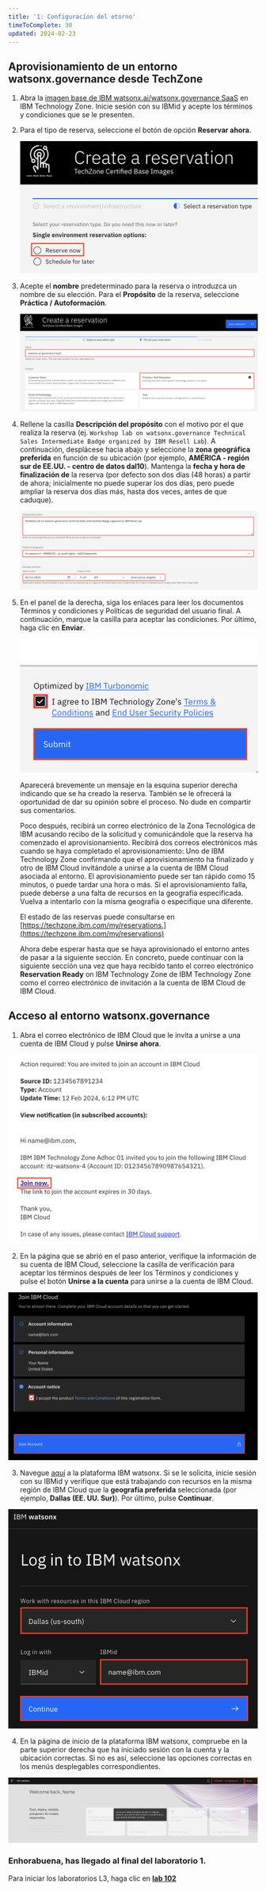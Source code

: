 ```yaml
---
title: '1: Configuracíon del etorno'
timeToComplete: 30
updated: 2024-02-23
---
```


## Aprovisionamiento de un entorno watsonx.governance desde TechZone

1.  Abra la [imagen base de IBM watsonx.ai/watsonx.governance SaaS](https://techzone.ibm.com/my/reservations/create/64b8490a564e190017b8f4eb) en IBM Technology Zone. Inicie sesión con su IBMid y acepte los términos y condiciones que se le presenten.

2.  Para el tipo de reserva, seleccione el botón de opción **Reservar ahora**.

    ![](./images/1/techzone-env-reservetype.png)

3.  Acepte el **nombre** predeterminado para la reserva o introduzca un nombre de su elección. Para el **Propósito** de la reserva, seleccione **Práctica / Autoformación**.

    ![](./images/1/techzone-env-reserve-fill.png)

4.  Rellene la casilla **Descripción del propósito** con el motivo por el que realiza la reserva (ej. `Workshop lab on watsonx.governance Technical Sales Intermediate Badge organized by IBM Resell Lab`). A continuación, desplácese hacia abajo y seleccione la **zona geográfica preferida** en función de su ubicación (por ejemplo, **AMÉRICA - región sur de EE.UU. - centro de datos dal10**). Mantenga la **fecha y hora de finalización de** la reserva (por defecto son dos días (48 horas) a partir de ahora; inicialmente no puede superar los dos días, pero puede ampliar la reserva dos días más, hasta dos veces, antes de que caduque).

    ![](./images/1/techzone-env-reserve-fill-last.png)

5.  En el panel de la derecha, siga los enlaces para leer los documentos Términos y condiciones y Políticas de seguridad del usuario final. A continuación, marque la casilla para aceptar las condiciones. Por último, haga clic en **Enviar**.

    ![](./images/1/techzone-env-reserve-fill-submit.png)

    Aparecerá brevemente un mensaje en la esquina superior derecha indicando que se ha creado la reserva. También se le ofrecerá la oportunidad de dar su opinión sobre el proceso. No dude en compartir sus comentarios.

    Poco después, recibirá un correo electrónico de la Zona Tecnológica de IBM acusando recibo de la solicitud y comunicándole que la reserva ha comenzado el aprovisionamiento. Recibirá dos correos electrónicos más cuando se haya completado el aprovisionamiento: Uno de IBM Technology Zone confirmando que el aprovisionamiento ha finalizado y otro de IBM Cloud invitándole a unirse a la cuenta de IBM Cloud asociada al entorno. El aprovisionamiento puede ser tan rápido como 15 minutos, o puede tardar una hora o más. Si el aprovisionamiento falla, puede deberse a una falta de recursos en la geografía especificada. Vuelva a intentarlo con la misma geografía o especifique una diferente.

    El estado de las reservas puede consultarse en [https://techzone.ibm.com/my/reservations.](https://techzone.ibm.com/my/reservations)

    Ahora debe esperar hasta que se haya aprovisionado el entorno antes de pasar a la siguiente sección. En concreto, puede continuar con la siguiente sección una vez que haya recibido tanto el correo electrónico **Reservation Ready** on IBM Technology Zone de IBM Technology Zone como el correo electrónico de invitación a la cuenta de IBM Cloud de IBM Cloud.

## Acceso al entorno watsonx.governance

1.  Abra el correo electrónico de IBM Cloud que le invita a unirse a una cuenta de IBM Cloud y pulse **Unirse ahora**.

![](./images/1/join-cloud-account.png)

2.  En la página que se abrió en el paso anterior, verifique la información de su cuenta de IBM Cloud, seleccione la casilla de verificación para aceptar los términos después de leer los Términos y condiciones y pulse el botón **Unirse a la cuenta** para unirse a la cuenta de IBM Cloud.

![](./images/1/join-ibm-cloud.png)

3.  Navegue [aquí](https://dataplatform.cloud.ibm.com/wx/home?context=wx) a la plataforma IBM watsonx. Si se le solicita, inicie sesión con su IBMid y verifique que está trabajando con recursos en la misma región de IBM Cloud que la **geografía preferida** seleccionada (por ejemplo, **Dallas (EE. UU. Sur)**). Por último, pulse **Continuar**.

![](./images/1/watsonx-platform-login.png)

4.  En la página de inicio de la plataforma IBM watsonx, compruebe en la parte superior derecha que ha iniciado sesión con la cuenta y la ubicación correctas. Si no es así, seleccione las opciones correctas en los menús desplegables correspondientes.

![](./images/1/select-correct-account.png)

### Enhorabuena, has llegado al final del laboratorio 1.

Para iniciar los laboratorios L3, haga clic en **[lab 102](/watsonx/watsonxgov/102)**
